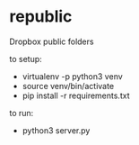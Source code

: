 # republic
Dropbox public folders


to setup:
 - virtualenv -p python3 venv
 - source venv/bin/activate
 - pip install -r requirements.txt

to run:
 - python3 server.py